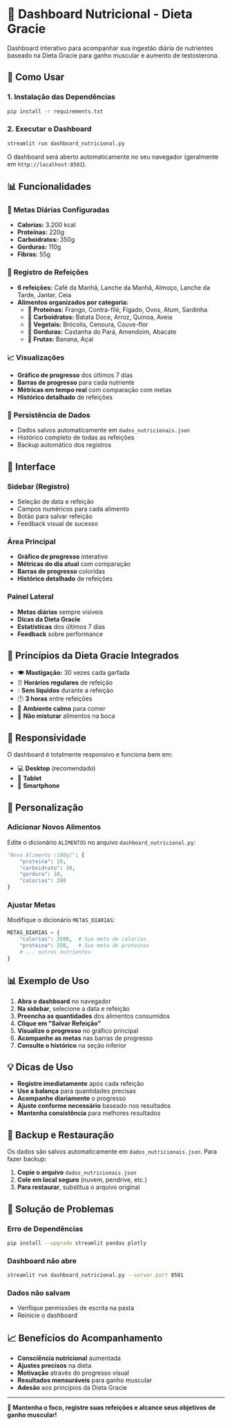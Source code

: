 # 🥋 Dashboard Nutricional - Dieta Gracie

Dashboard interativo para acompanhar sua ingestão diária de nutrientes baseado na Dieta Gracie para ganho muscular e aumento de testosterona.

## 🚀 Como Usar

### 1. Instalação das Dependências

```bash
pip install -r requirements.txt
```

### 2. Executar o Dashboard

```bash
streamlit run dashboard_nutricional.py
```

O dashboard será aberto automaticamente no seu navegador (geralmente em `http://localhost:8501`).

## 📊 Funcionalidades

### 🎯 **Metas Diárias Configuradas**
- **Calorias:** 3.200 kcal
- **Proteínas:** 220g
- **Carboidratos:** 350g
- **Gorduras:** 110g
- **Fibras:** 55g

### 📝 **Registro de Refeições**
- **6 refeições:** Café da Manhã, Lanche da Manhã, Almoço, Lanche da Tarde, Jantar, Ceia
- **Alimentos organizados por categoria:**
  - 🥩 **Proteínas:** Frango, Contra-filé, Fígado, Ovos, Atum, Sardinha
  - 🌾 **Carboidratos:** Batata Doce, Arroz, Quinoa, Aveia
  - 🥬 **Vegetais:** Brócolis, Cenoura, Couve-flor
  - 🌰 **Gorduras:** Castanha do Pará, Amendoim, Abacate
  - 🍌 **Frutas:** Banana, Açaí

### 📈 **Visualizações**
- **Gráfico de progresso** dos últimos 7 dias
- **Barras de progresso** para cada nutriente
- **Métricas em tempo real** com comparação com metas
- **Histórico detalhado** de refeições

### 💾 **Persistência de Dados**
- Dados salvos automaticamente em `dados_nutricionais.json`
- Histórico completo de todas as refeições
- Backup automático dos registros

## 🎨 Interface

### **Sidebar (Registro)**
- Seleção de data e refeição
- Campos numéricos para cada alimento
- Botão para salvar refeição
- Feedback visual de sucesso

### **Área Principal**
- **Gráfico de progresso** interativo
- **Métricas do dia atual** com comparação
- **Barras de progresso** coloridas
- **Histórico detalhado** de refeições

### **Painel Lateral**
- **Metas diárias** sempre visíveis
- **Dicas da Dieta Gracie**
- **Estatísticas** dos últimos 7 dias
- **Feedback** sobre performance

## 🥋 Princípios da Dieta Gracie Integrados

- 🍽️ **Mastigação:** 30 vezes cada garfada
- ⏰ **Horários regulares** de refeição
- 💧 **Sem líquidos** durante a refeição
- 🕐 **3 horas** entre refeições
- 🧘 **Ambiente calmo** para comer
- 🥗 **Não misturar** alimentos na boca

## 📱 Responsividade

O dashboard é totalmente responsivo e funciona bem em:
- 💻 **Desktop** (recomendado)
- 📱 **Tablet**
- 📱 **Smartphone**

## 🔧 Personalização

### **Adicionar Novos Alimentos**
Edite o dicionário `ALIMENTOS` no arquivo `dashboard_nutricional.py`:

```python
"Novo Alimento (100g)": {
    "proteina": 20,
    "carboidrato": 30,
    "gordura": 10,
    "calorias": 280
}
```

### **Ajustar Metas**
Modifique o dicionário `METAS_DIARIAS`:

```python
METAS_DIARIAS = {
    "calorias": 3500,  # Sua meta de calorias
    "proteina": 250,   # Sua meta de proteínas
    # ... outros nutrientes
}
```

## 📊 Exemplo de Uso

1. **Abra o dashboard** no navegador
2. **Na sidebar**, selecione a data e refeição
3. **Preencha as quantidades** dos alimentos consumidos
4. **Clique em "Salvar Refeição"**
5. **Visualize o progresso** no gráfico principal
6. **Acompanhe as metas** nas barras de progresso
7. **Consulte o histórico** na seção inferior

## 💡 Dicas de Uso

- **Registre imediatamente** após cada refeição
- **Use a balança** para quantidades precisas
- **Acompanhe diariamente** o progresso
- **Ajuste conforme necessário** baseado nos resultados
- **Mantenha consistência** para melhores resultados

## 🔄 Backup e Restauração

Os dados são salvos automaticamente em `dados_nutricionais.json`. Para fazer backup:

1. **Copie o arquivo** `dados_nutricionais.json`
2. **Cole em local seguro** (nuvem, pendrive, etc.)
3. **Para restaurar**, substitua o arquivo original

## 🐛 Solução de Problemas

### **Erro de Dependências**
```bash
pip install --upgrade streamlit pandas plotly
```

### **Dashboard não abre**
```bash
streamlit run dashboard_nutricional.py --server.port 8501
```

### **Dados não salvam**
- Verifique permissões de escrita na pasta
- Reinicie o dashboard

## 📈 Benefícios do Acompanhamento

- **Consciência nutricional** aumentada
- **Ajustes precisos** na dieta
- **Motivação** através do progresso visual
- **Resultados mensuráveis** para ganho muscular
- **Adesão** aos princípios da Dieta Gracie

---

**🥋 Mantenha o foco, registre suas refeições e alcance seus objetivos de ganho muscular!**
